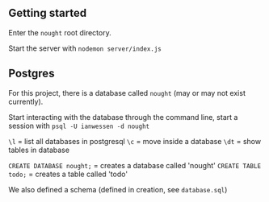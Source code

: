 ## Getting started

Enter the `nought` root directory.

Start the server with `nodemon server/index.js`

## Postgres

For this project, there is a database called `nought` (may or may not exist currently).

Start interacting with the database through the command line, start a session with `psql -U ianwessen -d nought`

`\l` = list all databases in postgresql
`\c` = move inside a database
`\dt` = show tables in database

`CREATE DATABASE nought;` = creates a database called 'nought'
`CREATE TABLE todo;` = creates a table called 'todo'

We also defined a schema (defined in creation, see `database.sql`)
